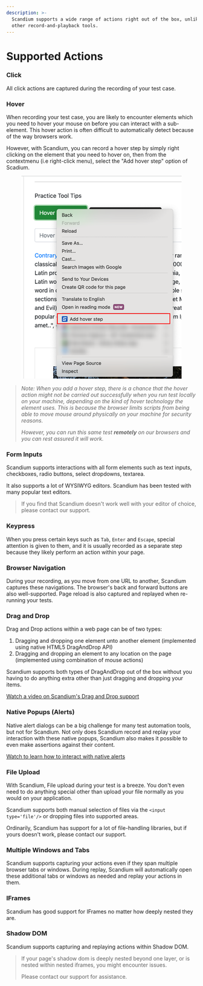 ```yaml
---
description: >-
  Scandium supports a wide range of actions right out of the box, unlike many
  other record-and-playback tools.
---
```


# Supported Actions

### Click

All click actions are captured during the recording of your test case.

### Hover

When recording your test case, you are likely to encounter elements which you need to hover your mouse on before you can interact with a sub-element. This hover action is often difficult to automatically detect because of the way browsers work.

However, with Scandium, you can record a hover step by simply right clicking on  the element that you need to hover on, then from the contextmenu (i.e right-click menu), select the "Add hover step" option of Scadium.

<figure><img src=".gitbook/assets/image.png" alt=""><figcaption></figcaption></figure>

> _Note:  When you add a hover step, there is a chance that the hover action might not be carried out successfully when you run test locally on your machine, depending on the kind of hover technology the element uses. This is because the browser limits scripts from being able to move mouse around physically on your machine for security reasons._
>
> _However, you can run this same  test **remotely** on our browsers and you can rest assured it will work._

### Form Inputs

Scandium supports interactions with all form elements such as text inputs, checkboxes, radio buttons, select dropdowns, textarea.

It also supports a lot of WYSIWYG editors. Scandium has been tested with many popular text editors.

> If you find that Scandium doesn't  work well with your editor of choice,  please contact our support.

### Keypress

When you press certain keys such as `Tab`, `Enter` and `Escape`, special attention is given to them, and it is usually recorded as a separate step because they likely perform an action within your page.

### Browser Navigation

During your recording, as you move from one URL to another, Scandium captures these navigations. The browser's back and forward buttons are also well-supported. Page reload is also captured and replayed when re-running your tests.

### Drag and Drop

Drag and Drop actions within a web page can be of two types:

1. Dragging and dropping one element unto another element (implemented using native HTML5 DragAndDrop API)
2. Dragging and dropping an element to any location on the page (implemented using combination of mouse actions)

Scandium supports both types of DragAndDrop out of the box without you having to do anything extra other than just dragging and dropping your items.

[Watch a  video on Scandium's Drag and Drop support](https://www.youtube.com/watch?v=u281h6j2eSo\&t=3s)

### Native Popups (Alerts)

Native alert dialogs can be a big challenge for many test automation  tools, but not for Scandium. Not only does Scandium record and replay your interaction  with these native  popups, Scandium also makes it possible to even make assertions against their content.

[Watch to learn how to interact with native alerts](https://www.youtube.com/watch?v=agwZODT5ICU)

### File Upload

With Scandium, File upload during your test is a breeze. You don't even need  to do anything special other than upload your file normally as you would on your application.

Scandium supports both manual selection of files via the `<input type='file'/>` or dropping files into supported areas.

Ordinarily, Scandium has support for a lot of file-handling libraries, but if yours doesn't  work, please contact our support.

### Multiple Windows and Tabs

Scandium supports capturing your actions even if they span multiple browser tabs or windows. During replay,  Scandium will automatically open these additional tabs or windows as needed and replay your actions in them.

### IFrames

Scandium has good support for IFrames no matter how deeply nested they are.

### Shadow DOM

Scandium supports capturing and replaying actions within Shadow DOM.

> If your page's shadow dom is deeply nested beyond one layer, or is nested within nested iframes, you might encounter issues.
>
> Please contact our support for assistance.

